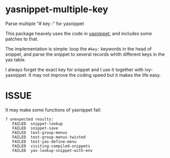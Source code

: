 # yasnippet-multiple-key
Parse multiple "# key :" for yasnippet

This package heavely uses the code in [yasnippet](https://github.com/joaotavora/yasnippet), and includes some patches to that.

The implementation is simple: loop the `#key:` keywords in the head of snippet, and parse the snippet to several records whith different keys in the yas table.

I always forget the exact key for snippet and I use it together with ivy-yasnippet. It may not improve the coding speed but it makes the life easy.

# ISSUE

It may make some functions of yasnippet fail:

```
7 unexpected results:
   FAILED  snippet-lookup
   FAILED  snippet-save
   FAILED  test-group-menus
   FAILED  test-group-menus-twisted
   FAILED  test-yas-define-menu
   FAILED  visiting-compiled-snippets
   FAILED  yas-lookup-snippet-with-env
```
